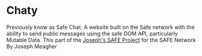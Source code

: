 # Chaty
Previously know as Safe Chat. A website built on the Safe network with the ability to send public messages using the safe DOM API, particularly Mutable Data. 
This part of the [Joseph's SAFE Project](https://safenetforum.org/t/josephs-safe-websites-project/15244) for the SAFE Network
By Joseph Meagher
